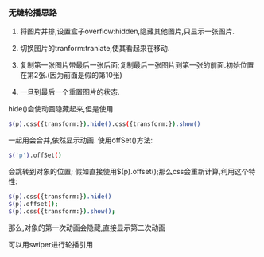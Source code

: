 ### 无缝轮播思路

1. 将图片并排,设置盒子overflow:hidden,隐藏其他图片,只显示一张图片.

2. 切换图片的tranform:tranlate,使其看起来在移动.

3. 复制第一张图片带最后一张后面;复制最后一张图片到第一张的前面.初始位置在第2张.(因为前面是假的第10张)

4. 一旦到最后一个重置图片的状态.

hide()会使动画隐藏起来,但是使用
``` bash
$(p).css({transform:}).hide().css({transform:}).show()
```
一起用会合并,依然显示动画.
使用offSet()方法:
``` bash
$('p').offSet()
```
会跳转到对象的位置;
假如直接使用$(p).offset();那么css会重新计算,利用这个特性:
``` bash
$(p).css({transform:}).hide()
$(p).offset();
$(p).css({transform:}).show();
```
那么,对象的第一次动画会隐藏,直接显示第二次动画

可以用swiper进行轮播引用

